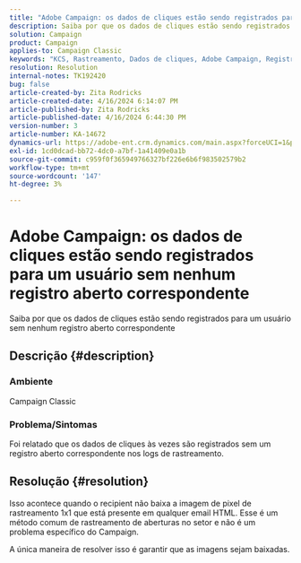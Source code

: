 ```yaml
---
title: "Adobe Campaign: os dados de cliques estão sendo registrados para um usuário sem nenhum registro aberto correspondente"
description: Saiba por que os dados de cliques estão sendo registrados para um usuário sem nenhum registro aberto correspondente
solution: Campaign
product: Campaign
applies-to: Campaign Classic
keywords: "KCS, Rastreamento, Dados de cliques, Adobe Campaign, Registro aberto, Rastreamento abre"
resolution: Resolution
internal-notes: TK192420
bug: false
article-created-by: Zita Rodricks
article-created-date: 4/16/2024 6:14:07 PM
article-published-by: Zita Rodricks
article-published-date: 4/16/2024 6:44:30 PM
version-number: 3
article-number: KA-14672
dynamics-url: https://adobe-ent.crm.dynamics.com/main.aspx?forceUCI=1&pagetype=entityrecord&etn=knowledgearticle&id=b00aae1b-1dfc-ee11-a1ff-6045bd0065b6
exl-id: 1cd0dcad-bb72-4dc0-a7bf-1a41409e0a1b
source-git-commit: c959f0f365949766327bf226e6b6f983502579b2
workflow-type: tm+mt
source-wordcount: '147'
ht-degree: 3%

---
```


# Adobe Campaign: os dados de cliques estão sendo registrados para um usuário sem nenhum registro aberto correspondente


Saiba por que os dados de cliques estão sendo registrados para um usuário sem nenhum registro aberto correspondente

## Descrição {#description}


### Ambiente

Campaign Classic

### Problema/Sintomas

Foi relatado que os dados de cliques às vezes são registrados sem um registro aberto correspondente nos logs de rastreamento.


## Resolução {#resolution}


Isso acontece quando o recipient não baixa a imagem de pixel de rastreamento 1x1 que está presente em qualquer email HTML. Esse é um método comum de rastreamento de aberturas no setor e não é um problema específico do Campaign.

A única maneira de resolver isso é garantir que as imagens sejam baixadas.
